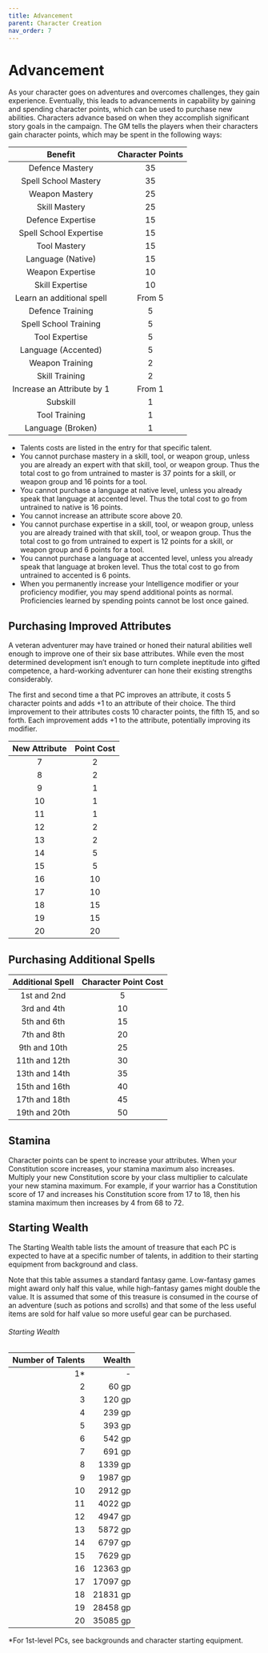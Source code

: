 ```yaml
---
title: Advancement
parent: Character Creation
nav_order: 7
---
```


# Advancement
As your character goes on adventures and overcomes challenges, they gain experience. Eventually, this leads to advancements in capability by gaining and spending character points, which can be used to purchase new abilities. Characters advance based on when they accomplish significant story goals in the campaign. The GM tells the players when their characters gain character points, which may be spent in the following ways:

| Benefit | Character Points |
|:-------:|:----------------:|
| Defence Mastery | 35 |
| Spell School Mastery | 35 |
| Weapon Mastery | 25 |
| Skill Mastery | 25 |
| Defence Expertise | 15 |
| Spell School Expertise | 15 |
| Tool Mastery | 15 |
| Language (Native) | 15 |
| Weapon Expertise | 10 |
| Skill Expertise | 10 |
| Learn an additional spell | From 5 |
| Defence Training | 5 |
| Spell School Training | 5 | 
| Tool Expertise | 5 |
| Language (Accented) | 5 |
| Weapon Training | 2 |
| Skill Training | 2 |
| Increase an Attribute by 1 | From 1 |
| Subskill | 1 |
| Tool Training | 1 |
| Language (Broken) | 1 |

* Talents costs are listed in the entry for that specific talent.
* You cannot purchase mastery in a skill, tool, or weapon group, unless you are already an expert with that skill, tool, or weapon group. Thus the total cost to go from untrained to master is 37 points for a skill, or weapon group and 16 points for a tool.
* You cannot purchase a language at native level, unless you already speak that language at accented level. Thus the total cost to go from untrained to native is 16 points.
* You cannot increase an attribute score above 20.
* You cannot purchase expertise in a skill, tool, or weapon group, unless you are already trained with that skill, tool, or weapon group. Thus the total cost to go from untrained to expert is 12 points for a skill, or weapon group and 6 points for a tool.
* You cannot purchase a language at accented level, unless you already speak that language at broken level. Thus the total cost to go from untrained to accented is 6 points.
* When you permanently increase your Intelligence modifier or your proficiency modifier, you may spend additional points as normal. Proficiencies learned by spending points cannot be lost once gained.

## Purchasing Improved Attributes
A veteran adventurer may have trained or honed their natural abilities well enough to improve one of their six base attributes. While even the most determined development isn’t enough to turn complete ineptitude into gifted competence, a hard-working adventurer can hone their existing strengths considerably.

The first and second time a that PC improves an attribute, it costs 5 character points and adds +1 to an attribute of their choice. The third improvement to their attributes costs 10 character points, the fifth 15, and so forth. Each improvement adds +1 to the attribute, potentially improving its modifier.

| New Attribute | Point Cost |
|:---------:|:----------:|
| 7 | 2 |
| 8 | 2 |
| 9 | 1 |
| 10 | 1 |
| 11 | 1 |
| 12 | 2 |
| 13 | 2 |
| 14 | 5 |
| 15 | 5 |
| 16 | 10 |
| 17 | 10 |
| 18 | 15 |
| 19 | 15 |
| 20 | 20 |

## Purchasing Additional Spells

| Additional Spell | Character Point Cost |
|:---------------------:|:--------------------:|
| 1st and 2nd | 5 |
| 3rd and 4th | 10 |
| 5th and 6th | 15 |
| 7th and 8th | 20 |
| 9th and 10th | 25 |
| 11th and 12th | 30 |
| 13th and 14th | 35 |
| 15th and 16th | 40 |
| 17th and 18th | 45 |
| 19th and 20th | 50 |

## Stamina
Character points can be spent to increase your attributes. When your Constitution score increases, your stamina maximum also increases. Multiply your new Constitution score by your class multiplier to calculate your new stamina maximum. For example, if your warrior has a Constitution score of 17 and increases his Constitution score from 17 to 18, then his stamina maximum then increases by 4 from 68 to 72.

## Starting Wealth
The Starting Wealth table lists the amount of treasure that each PC is expected to have at a specific number of talents, in addition to their starting equipment from background and class.

Note that this table assumes a standard fantasy game. Low-fantasy games might award only half this value, while high-fantasy games might double the value. It is assumed that some of this treasure is consumed in the course of an adventure (such as potions and scrolls) and that some of the less useful items are sold for half value so more useful gear can be purchased.

###### Starting Wealth

| Number of Talents | Wealth |
|------------------:|-------:|
| 1* | - |
| 2 | 60 gp |
| 3 | 120 gp |
| 4 | 239 gp |
| 5 | 393 gp |
| 6 | 542 gp |
| 7 | 691 gp |
| 8 | 1339 gp |
| 9 | 1987 gp |
| 10 | 2912 gp |
| 11 | 4022 gp |
| 12 | 4947 gp |
| 13 | 5872 gp |
| 14 | 6797 gp |
| 15 | 7629 gp |
| 16 | 12363 gp |
| 17 | 17097 gp |
| 18 | 21831 gp |
| 19 | 28458 gp |
| 20 | 35085 gp |

*For 1st-level PCs, see backgrounds and character starting equipment.
